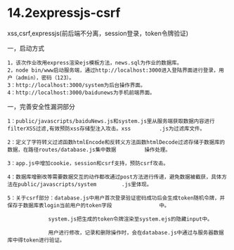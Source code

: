 # 14.2expressjs-csrf
xss,csrf,expressjs(前后端不分离，session登录，token令牌验证)

一，启动方式

	1，该次作业改用express渲染ejs模板方法，news.sql为作业的数据库。
	2，node bin/www启动服务端，通过http://localhost:3000进入登陆界面进行登录，用户（admin），密码（123）。
	3：http://localhost:3000/system为后台操作界面。
	4：http://localhost:3000/baidunews为手机前端界面。


一，完善安全性漏洞部分

	1：public/javascripts/baiduNews.js和system.js里从服务端获取数据内容进行filterXSS过滤,有效预防xss存储型注入攻击。xss		   .js为过滤库文件。

	2：定义了字符转义过滤函数htmlEncode和反转义方法函数htmlDecode过滤存储于数据库的数据，在路径routes/database.js集中数据		   操作处理。

	3：app.js中增加cookie，session和csrf支持，预防csrf攻击。

	4：数据库增删改等需要数据交互的动作都改通过post方法进行传递，避免数据被截获，具体方法在public/javascripts/system		   .js里体现。

	5：关于csrf部分：database.js中用户首次登录验证密码成功后会生成token随机令牌，并保存于数据库表login当前用户的token字段				 中。

		         system.js把生成的token令牌渲染至system.ejs的隐藏input中。

		         用户进行修改，记录和删除操作时，会在database.js中通过与服务器数据库中得token进行验证。

